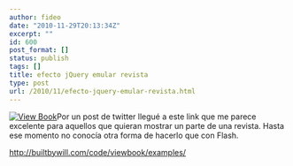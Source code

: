 ```yaml
---
author: fideo
date: "2010-11-29T20:13:34Z"
excerpt: ""
id: 600
post_format: []
status: publish
tags: []
title: efecto jQuery emular revista
type: post
url: /2010/11/efecto-jquery-emular-revista.html
---
```

[![View Book](http://builtbywill.com/code/viewbook/images/viewbook.png "viewbook")](http://builtbywill.com/code/viewbook/examples/)Por un post de twitter llegué a este link que me parece excelente para aquellos que quieran mostrar un parte de una revista. Hasta ese momento no conocía otra forma de hacerlo que con Flash.

<http://builtbywill.com/code/viewbook/examples/>
